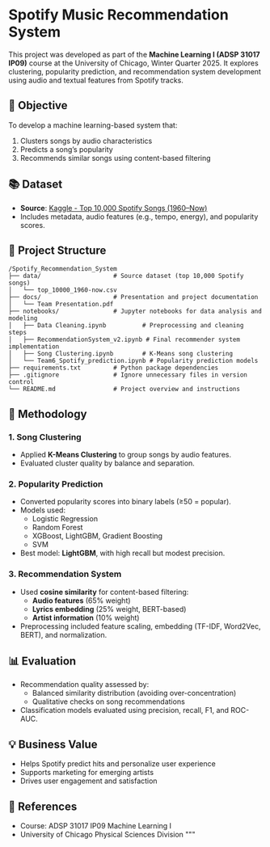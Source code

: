 # Spotify Music Recommendation System

This project was developed as part of the **Machine Learning I (ADSP 31017 IP09)** course at the University of Chicago, Winter Quarter 2025. It explores clustering, popularity prediction, and recommendation system development using audio and textual features from Spotify tracks.

## 🎯 Objective
To develop a machine learning-based system that:
1. Clusters songs by audio characteristics
2. Predicts a song’s popularity
3. Recommends similar songs using content-based filtering

## 📚 Dataset
- **Source**: [Kaggle - Top 10,000 Spotify Songs (1960–Now)](https://www.kaggle.com/datasets/joebeachcapital/top-10000-spotify-songs-1960-now/)
- Includes metadata, audio features (e.g., tempo, energy), and popularity scores.

## 📁 Project Structure

```text
/Spotify_Recommendation_System
├── data/                    # Source dataset (top 10,000 Spotify songs)
│   └── top_10000_1960-now.csv
├── docs/                    # Presentation and project documentation
│   └── Team Presentation.pdf
├── notebooks/               # Jupyter notebooks for data analysis and modeling
│   ├── Data Cleaning.ipynb          # Preprocessing and cleaning steps
│   ├── RecommendationSystem_v2.ipynb # Final recommender system implementation
│   ├── Song Clustering.ipynb        # K-Means song clustering
│   └── Team6_Spotify_prediction.ipynb # Popularity prediction models
├── requirements.txt         # Python package dependencies
├── .gitignore               # Ignore unnecessary files in version control
└── README.md                # Project overview and instructions
```


## 🧠 Methodology

### 1. Song Clustering
- Applied **K-Means Clustering** to group songs by audio features.
- Evaluated cluster quality by balance and separation.

### 2. Popularity Prediction
- Converted popularity scores into binary labels (≥50 = popular).
- Models used:
  - Logistic Regression
  - Random Forest
  - XGBoost, LightGBM, Gradient Boosting
  - SVM
- Best model: **LightGBM**, with high recall but modest precision.

### 3. Recommendation System
- Used **cosine similarity** for content-based filtering:
  - **Audio features** (65% weight)
  - **Lyrics embedding** (25% weight, BERT-based)
  - **Artist information** (10% weight)
- Preprocessing included feature scaling, embedding (TF-IDF, Word2Vec, BERT), and normalization.

## 📊 Evaluation
- Recommendation quality assessed by:
  - Balanced similarity distribution (avoiding over-concentration)
  - Qualitative checks on song recommendations
- Classification models evaluated using precision, recall, F1, and ROC-AUC.

## 💡 Business Value
- Helps Spotify predict hits and personalize user experience
- Supports marketing for emerging artists
- Drives user engagement and satisfaction

## 📄 References
- Course: ADSP 31017 IP09 Machine Learning I
- University of Chicago Physical Sciences Division
"""
